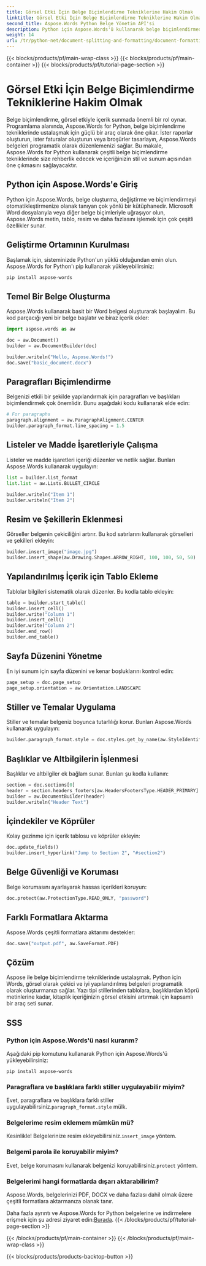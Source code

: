 ```yaml
---
title: Görsel Etki İçin Belge Biçimlendirme Tekniklerine Hakim Olmak
linktitle: Görsel Etki İçin Belge Biçimlendirme Tekniklerine Hakim Olmak
second_title: Aspose.Words Python Belge Yönetim API'si
description: Python için Aspose.Words'ü kullanarak belge biçimlendirmede ustalaşmayı öğrenin. Yazı tipleri, tablolar, resimler ve daha fazlasıyla görsel olarak çekici belgeler oluşturun. Kod örnekleriyle adım adım kılavuz.
weight: 14
url: /tr/python-net/document-splitting-and-formatting/document-formatting-techniques/
---
```


{{< blocks/products/pf/main-wrap-class >}}
{{< blocks/products/pf/main-container >}}
{{< blocks/products/pf/tutorial-page-section >}}

# Görsel Etki İçin Belge Biçimlendirme Tekniklerine Hakim Olmak

Belge biçimlendirme, görsel etkiyle içerik sunmada önemli bir rol oynar. Programlama alanında, Aspose.Words for Python, belge biçimlendirme tekniklerinde ustalaşmak için güçlü bir araç olarak öne çıkar. İster raporlar oluşturun, ister faturalar oluşturun veya broşürler tasarlayın, Aspose.Words belgeleri programatik olarak düzenlemenizi sağlar. Bu makale, Aspose.Words for Python kullanarak çeşitli belge biçimlendirme tekniklerinde size rehberlik edecek ve içeriğinizin stil ve sunum açısından öne çıkmasını sağlayacaktır.

## Python için Aspose.Words'e Giriş

Python için Aspose.Words, belge oluşturma, değiştirme ve biçimlendirmeyi otomatikleştirmenize olanak tanıyan çok yönlü bir kütüphanedir. Microsoft Word dosyalarıyla veya diğer belge biçimleriyle uğraşıyor olun, Aspose.Words metin, tablo, resim ve daha fazlasını işlemek için çok çeşitli özellikler sunar.

## Geliştirme Ortamının Kurulması

Başlamak için, sisteminizde Python'un yüklü olduğundan emin olun. Aspose.Words for Python'ı pip kullanarak yükleyebilirsiniz:

```python
pip install aspose-words
```

## Temel Bir Belge Oluşturma

Aspose.Words kullanarak basit bir Word belgesi oluşturarak başlayalım. Bu kod parçacığı yeni bir belge başlatır ve biraz içerik ekler:

```python
import aspose.words as aw

doc = aw.Document()
builder = aw.DocumentBuilder(doc)

builder.writeln("Hello, Aspose.Words!")
doc.save("basic_document.docx")
```

## Paragrafları Biçimlendirme

Belgenizi etkili bir şekilde yapılandırmak için paragrafları ve başlıkları biçimlendirmek çok önemlidir. Bunu aşağıdaki kodu kullanarak elde edin:

```python
# For paragraphs
paragraph.alignment = aw.ParagraphAlignment.CENTER
builder.paragraph_format.line_spacing = 1.5
```
## Listeler ve Madde İşaretleriyle Çalışma

Listeler ve madde işaretleri içeriği düzenler ve netlik sağlar. Bunları Aspose.Words kullanarak uygulayın:

```python
list = builder.list_format
list.list = aw.Lists.BULLET_CIRCLE

builder.writeln("Item 1")
builder.writeln("Item 2")
```

## Resim ve Şekillerin Eklenmesi

Görseller belgenin çekiciliğini artırır. Bu kod satırlarını kullanarak görselleri ve şekilleri ekleyin:

```python
builder.insert_image("image.jpg")
builder.insert_shape(aw.Drawing.Shapes.ARROW_RIGHT, 100, 100, 50, 50)
```

## Yapılandırılmış İçerik için Tablo Ekleme

Tablolar bilgileri sistematik olarak düzenler. Bu kodla tablo ekleyin:

```python
table = builder.start_table()
builder.insert_cell()
builder.write("Column 1")
builder.insert_cell()
builder.write("Column 2")
builder.end_row()
builder.end_table()
```

## Sayfa Düzenini Yönetme

En iyi sunum için sayfa düzenini ve kenar boşluklarını kontrol edin:

```python
page_setup = doc.page_setup
page_setup.orientation = aw.Orientation.LANDSCAPE
```

## Stiller ve Temalar Uygulama

Stiller ve temalar belgeniz boyunca tutarlılığı korur. Bunları Aspose.Words kullanarak uygulayın:

```python
builder.paragraph_format.style = doc.styles.get_by_name(aw.StyleIdentifier.TITLE)
```

## Başlıklar ve Altbilgilerin İşlenmesi

Başlıklar ve altbilgiler ek bağlam sunar. Bunları şu kodla kullanın:

```python
section = doc.sections[0]
header = section.headers_footers[aw.HeadersFootersType.HEADER_PRIMARY]
builder = aw.DocumentBuilder(header)
builder.writeln("Header Text")
```

## İçindekiler ve Köprüler

Kolay gezinme için içerik tablosu ve köprüler ekleyin:

```python
doc.update_fields()
builder.insert_hyperlink("Jump to Section 2", "#section2")
```

## Belge Güvenliği ve Koruması

Belge korumasını ayarlayarak hassas içerikleri koruyun:

```python
doc.protect(aw.ProtectionType.READ_ONLY, "password")
```

## Farklı Formatlara Aktarma

Aspose.Words çeşitli formatlara aktarımı destekler:

```python
doc.save("output.pdf", aw.SaveFormat.PDF)
```

## Çözüm

Aspose ile belge biçimlendirme tekniklerinde ustalaşmak. Python için Words, görsel olarak çekici ve iyi yapılandırılmış belgeleri programatik olarak oluşturmanızı sağlar. Yazı tipi stillerinden tablolara, başlıklardan köprü metinlerine kadar, kitaplık içeriğinizin görsel etkisini artırmak için kapsamlı bir araç seti sunar.

## SSS

### Python için Aspose.Words'ü nasıl kurarım?
Aşağıdaki pip komutunu kullanarak Python için Aspose.Words'ü yükleyebilirsiniz:
```
pip install aspose-words
```

### Paragraflara ve başlıklara farklı stiller uygulayabilir miyim?
 Evet, paragraflara ve başlıklara farklı stiller uygulayabilirsiniz.`paragraph_format.style` mülk.

### Belgelerime resim eklemem mümkün mü?
 Kesinlikle! Belgelerinize resim ekleyebilirsiniz.`insert_image` yöntem.

### Belgemi parola ile koruyabilir miyim?
 Evet, belge korumasını kullanarak belgenizi koruyabilirsiniz.`protect` yöntem.

### Belgelerimi hangi formatlarda dışarı aktarabilirim?
Aspose.Words, belgelerinizi PDF, DOCX ve daha fazlası dahil olmak üzere çeşitli formatlara aktarmanıza olanak tanır.

 Daha fazla ayrıntı ve Aspose.Words for Python belgelerine ve indirmelere erişmek için şu adresi ziyaret edin:[Burada](https://reference.aspose.com/words/python-net/).
{{< /blocks/products/pf/tutorial-page-section >}}

{{< /blocks/products/pf/main-container >}}
{{< /blocks/products/pf/main-wrap-class >}}

{{< blocks/products/products-backtop-button >}}
